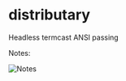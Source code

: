 distributary
============

Headless termcast ANSI passing

Notes:

![Notes](https://raw.github.com/jasonmay/distributary/master/doc/notes.jpg?token=43722__eyJzY29wZSI6IlJhd0Jsb2I6amFzb25tYXkvZGlzdHJpYnV0YXJ5L21hc3Rlci9kb2Mvbm90ZXMuanBnIiwiZXhwaXJlcyI6MTM4NjQzMjUyM30%3D--1f183d9b82c46a7382a5a8baa1aacda52cbf854b)

